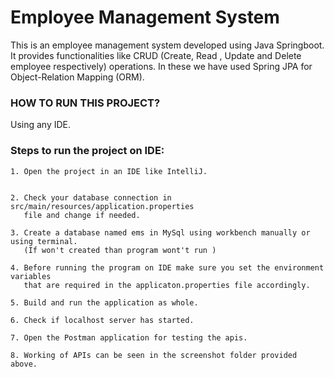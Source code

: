 
# Employee Management System

This is an employee management system developed using Java Springboot. It provides functionalities like CRUD (Create, Read , Update and Delete employee respectively) operations. In these we have used Spring JPA for Object-Relation Mapping (ORM).

### HOW TO RUN THIS PROJECT?
Using any IDE.

### Steps to run the project on IDE:

    1. Open the project in an IDE like IntelliJ.
    
    
    2. Check your database connection in src/main/resources/application.properties
       file and change if needed.

    3. Create a database named ems in MySql using workbench manually or using terminal. 
       (If won't created than program wont't run )

    4. Before running the program on IDE make sure you set the environment variables
       that are required in the applicaton.properties file accordingly.

    5. Build and run the application as whole.

    6. Check if localhost server has started.

    7. Open the Postman application for testing the apis.

    8. Working of APIs can be seen in the screenshot folder provided above.

    

